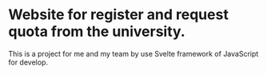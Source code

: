 # Website for register and request quota from the university.
This is a project for me and my team by use Svelte framework of JavaScript for develop.
